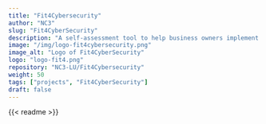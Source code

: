 ```yaml
---
title: "Fit4Cybersecurity"
author: "NC3"
slug: "Fit4CyberSecurity"
description: "A self-assessment tool to help business owners implement a better cybersecurity strategy."
image: "/img/logo-fit4cybersecurity.png"
image_alt: "Logo of Fit4CyberSecurity"
logo: "logo-fit4.png"
repository: "NC3-LU/Fit4Cybersecurity"
weight: 50
tags: ["projects", "Fit4CyberSecurity"]
draft: false
---
```


{{< readme >}}


